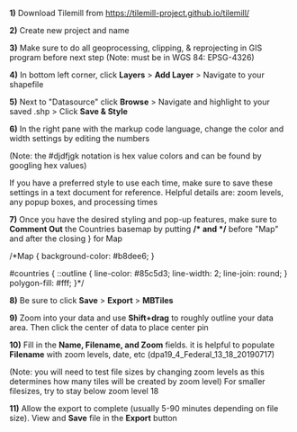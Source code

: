 __1)__ Download Tilemill from https://tilemill-project.github.io/tilemill/

__2)__ Create new project and name

__3)__ Make sure to do all geoprocessing, clipping, & reprojecting in GIS program before next step (Note: must be in WGS 84: EPSG-4326)

__4)__ In bottom left corner, click __Layers__ > __Add Layer__ > Navigate to your shapefile 

__5)__ Next to "Datasource" click __Browse__ > Navigate and highlight to your saved .shp > Click __Save & Style__

__6)__ In the right pane with the markup code language, change the color and width settings by editing the numbers

(Note: the #djdfjgk notation is hex value colors and can be found by googling hex values)

If you have a preferred style to use each time, make sure to save these settings in a text document for reference. Helpful details are: zoom levels, any popup boxes, and processing times

__7)__ Once you have the desired styling and pop-up features, make sure to __Comment Out__ the Countries basemap by putting __/* and */__ before "Map" and after the closing } for Map 


/*Map {
  background-color: #b8dee6;
}

#countries {
  ::outline {
    line-color: #85c5d3;
    line-width: 2;
    line-join: round;
  }
  polygon-fill: #fff;
}*/

__8)__ Be sure to click __Save__ > __Export__ > __MBTiles__

__9)__ Zoom into your data and use __Shift+drag__ to roughly outline your data area.  Then click the center of data to place center pin

__10)__ Fill in the __Name, Filename, and Zoom__ fields.  it is helpful to populate __Filename__ with zoom levels, date, etc (dpa19_4_Federal_13_18_20190717)

(Note: you will need to test file sizes by changing zoom levels as this determines how many tiles will be created by zoom level)  For smaller filesizes, try to stay below zoom level 18

__11)__ Allow the export to complete (usually 5-90 minutes depending on file size).  View and __Save__ file in the __Export__ button
